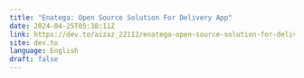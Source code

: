 ```yaml
---
title: "Enatega: Open Source Solution For Delivery App"
date: 2024-04-25T05:38:11Z
link: https://dev.to/aizaz_22112/enatega-open-source-solution-for-delivery-app-19mj?utm_medium=RSS&utm_source=news.12bit.vn
site: dev.to
language: English
draft: false
---
```

